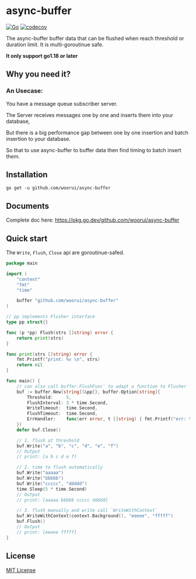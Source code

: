 # async-buffer

[![Go](https://github.com/woorui/async-buffer/actions/workflows/go.yml/badge.svg)](https://github.com/woorui/async-buffer/actions/workflows/go.yml)
[![codecov](https://codecov.io/gh/woorui/async-buffer/branch/main/graph/badge.svg?token=G7OK0KG9YT)](https://codecov.io/gh/woorui/async-buffer)

The async-buffer buffer data that can be flushed when reach threshold or duration limit. It is multi-goroutinue safe.

**It only support go1.18 or later**

## Why you need it?

### An Usecase: 

You have a message queue subscriber server.

The Server receives messages one by one and inserts them into your database,

But there is a big performance gap between one by one insertion and batch insertion to your database.

So that to use async-buffer to buffer data then find timing to batch insert them.

## Installation

```
go get -u github.com/woorui/async-buffer
```

## Documents

Complete doc here: https://pkg.go.dev/github.com/woorui/async-buffer

## Quick start

The `Write`, `Flush`, `Close` api are goroutinue-safed.

```go
package main

import (
	"context"
	"fmt"
	"time"

	buffer "github.com/woorui/async-buffer"
)

// pp implements Flusher interface
type pp struct{}

func (p *pp) Flush(strs []string) error {
	return print(strs)
}

func print(strs []string) error {
	fmt.Printf("print: %v \n", strs)
	return nil
}

func main() {
	// can also call buffer.FlushFunc` to adapt a function to Flusher
	buf := buffer.New[string](&pp{}, buffer.Option[string]{
		Threshold:     5,
		FlushInterval: 3 * time.Second,
		WriteTimeout:  time.Second,
		FlushTimeout:  time.Second,
		ErrHandler:    func(err error, t []string) { fmt.Printf("err: %v, ele: %v", err, t) },
	})
	defer buf.Close()

	// 1. flush at threshold
	buf.Write("a", "b", "c", "d", "e", "f")
	// Output
	// print: [a b c d e f]

	// 2. time to flush automatically
	buf.Write("aaaaa")
	buf.Write("bbbbb")
	buf.Write("ccccc", "ddddd")
	time.Sleep(5 * time.Second)
	// Output
	// print: [aaaaa bbbbb ccccc ddddd]

	// 3. flush manually and write call `WriteWithContext`
	buf.WriteWithContext(context.Background(), "eeeee", "fffff")
	buf.Flush()
	// Output
	// print: [eeeee fffff]
}

```

## License

[MIT License](https://github.com/woorui/async-buffer/blob/main/LICENSE)
